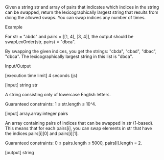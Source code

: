 Given a string str and array of pairs that indicates which indices in the string can be swapped, return the lexicographically largest string that results from doing the allowed swaps. You can swap indices any number of times.

Example

For str = "abdc" and pairs = [[1, 4], [3, 4]], the output should be
swapLexOrder(str, pairs) = "dbca".

By swapping the given indices, you get the strings: "cbda", "cbad", "dbac", "dbca". The lexicographically largest string in this list is "dbca".

Input/Output

[execution time limit] 4 seconds (js)

[input] string str

A string consisting only of lowercase English letters.

Guaranteed constraints:
1 ≤ str.length ≤ 10^4.

[input] array.array.integer pairs

An array containing pairs of indices that can be swapped in str (1-based). This means that for each pairs[i], you can swap elements in str that have the indices pairs[i][0] and pairs[i][1].

Guaranteed constraints:
0 ≤ pairs.length ≤ 5000,
pairs[i].length = 2.

[output] string
